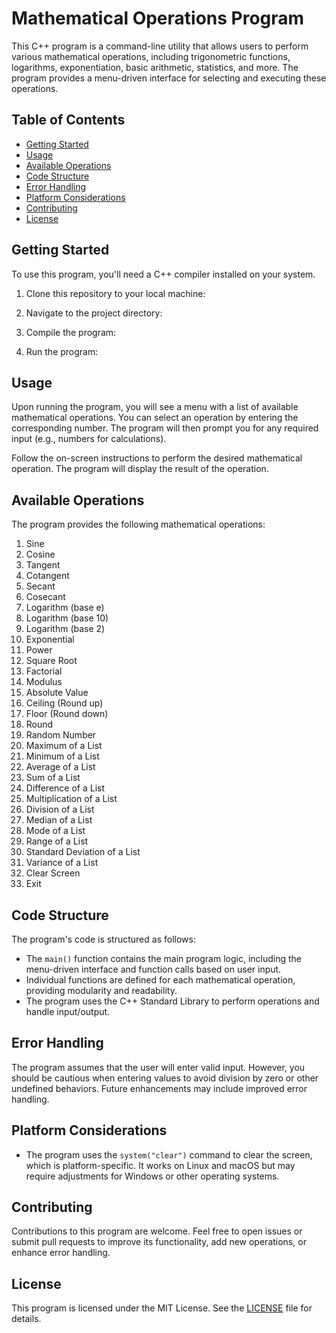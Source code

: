 # Mathematical Operations Program

This C++ program is a command-line utility that allows users to perform various mathematical operations, including trigonometric functions, logarithms, exponentiation, basic arithmetic, statistics, and more. The program provides a menu-driven interface for selecting and executing these operations.

## Table of Contents
- [Getting Started](#getting-started)
- [Usage](#usage)
- [Available Operations](#available-operations)
- [Code Structure](#code-structure)
- [Error Handling](#error-handling)
- [Platform Considerations](#platform-considerations)
- [Contributing](#contributing)
- [License](#license)

## Getting Started

To use this program, you'll need a C++ compiler installed on your system.

1. Clone this repository to your local machine:

2. Navigate to the project directory:

3. Compile the program:

4. Run the program:

## Usage

Upon running the program, you will see a menu with a list of available mathematical operations. You can select an operation by entering the corresponding number. The program will then prompt you for any required input (e.g., numbers for calculations).

Follow the on-screen instructions to perform the desired mathematical operation. The program will display the result of the operation.

## Available Operations

The program provides the following mathematical operations:

1. Sine
2. Cosine
3. Tangent
4. Cotangent
5. Secant
6. Cosecant
7. Logarithm (base e)
8. Logarithm (base 10)
9. Logarithm (base 2)
10. Exponential
11. Power
12. Square Root
13. Factorial
14. Modulus
15. Absolute Value
16. Ceiling (Round up)
17. Floor (Round down)
18. Round
19. Random Number
20. Maximum of a List
21. Minimum of a List
22. Average of a List
23. Sum of a List
24. Difference of a List
25. Multiplication of a List
26. Division of a List
27. Median of a List
28. Mode of a List
29. Range of a List
30. Standard Deviation of a List
31. Variance of a List
32. Clear Screen
33. Exit

## Code Structure

The program's code is structured as follows:

- The `main()` function contains the main program logic, including the menu-driven interface and function calls based on user input.
- Individual functions are defined for each mathematical operation, providing modularity and readability.
- The program uses the C++ Standard Library to perform operations and handle input/output.

## Error Handling

The program assumes that the user will enter valid input. However, you should be cautious when entering values to avoid division by zero or other undefined behaviors. Future enhancements may include improved error handling.

## Platform Considerations

- The program uses the `system("clear")` command to clear the screen, which is platform-specific. It works on Linux and macOS but may require adjustments for Windows or other operating systems.

## Contributing

Contributions to this program are welcome. Feel free to open issues or submit pull requests to improve its functionality, add new operations, or enhance error handling.

## License

This program is licensed under the MIT License. See the [LICENSE](LICENSE) file for details.
